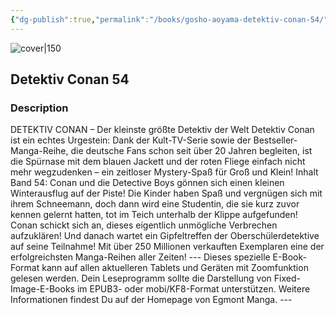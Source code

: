 ```yaml
---
{"dg-publish":true,"permalink":"/books/gosho-aoyama-detektiv-conan-54/","title":"\"Detektiv Conan 54\"","tags":["manga","crime"]}
---
```




![cover|150](http://books.google.com/books/content?id=NFSXCgAAQBAJ&printsec=frontcover&img=1&zoom=1&edge=curl&source=gbs_api)

## Detektiv Conan 54

### Description

DETEKTIV CONAN – Der kleinste größte Detektiv der Welt Detektiv Conan ist ein echtes Urgestein: Dank der Kult-TV-Serie sowie der Bestseller-Manga-Reihe, die deutsche Fans schon seit über 20 Jahren begleiten, ist die Spürnase mit dem blauen Jackett und der roten Fliege einfach nicht mehr wegzudenken – ein zeitloser Mystery-Spaß für Groß und Klein! Inhalt Band 54: Conan und die Detective Boys gönnen sich einen kleinen Winterausflug auf der Piste! Die Kinder haben Spaß und vergnügen sich mit ihrem Schneemann, doch dann wird eine Studentin, die sie kurz zuvor kennen gelernt hatten, tot im Teich unterhalb der Klippe aufgefunden! Conan schickt sich an, dieses eigentlich unmögliche Verbrechen aufzuklären! Und danach wartet ein Gipfeltreffen der Oberschülerdetektive auf seine Teilnahme! Mit über 250 Millionen verkauften Exemplaren eine der erfolgreichsten Manga-Reihen aller Zeiten! --- Dieses spezielle E-Book-Format kann auf allen aktuelleren Tablets und Geräten mit Zoomfunktion gelesen werden. Dein Leseprogramm sollte die Darstellung von Fixed-Image-E-Books im EPUB3- oder mobi/KF8-Format unterstützen. Weitere Informationen findest Du auf der Homepage von Egmont Manga. ---
```
